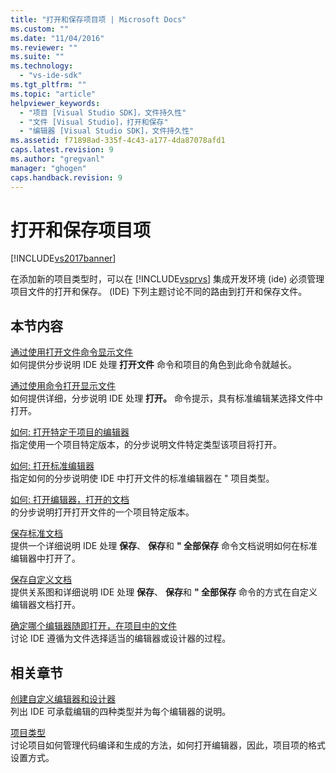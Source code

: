 ```yaml
---
title: "打开和保存项目项 | Microsoft Docs"
ms.custom: ""
ms.date: "11/04/2016"
ms.reviewer: ""
ms.suite: ""
ms.technology: 
  - "vs-ide-sdk"
ms.tgt_pltfrm: ""
ms.topic: "article"
helpviewer_keywords: 
  - "项目 [Visual Studio SDK]，文件持久性"
  - "文件 [Visual Studio]，打开和保存"
  - "编辑器 [Visual Studio SDK]，文件持久性"
ms.assetid: f71898ad-335f-4c43-a177-4da87078afd1
caps.latest.revision: 9
ms.author: "gregvanl"
manager: "ghogen"
caps.handback.revision: 9
---
```

# 打开和保存项目项
[!INCLUDE[vs2017banner](../../code-quality/includes/vs2017banner.md)]

在添加新的项目类型时，可以在 [!INCLUDE[vsprvs](../../code-quality/includes/vsprvs_md.md)] 集成开发环境 \(ide\) 必须管理项目文件的打开和保存。 \(IDE\)  下列主题讨论不同的路由到打开和保存文件。  
  
## 本节内容  
 [通过使用打开文件命令显示文件](../../extensibility/internals/displaying-files-by-using-the-open-file-command.md)  
 如何提供分步说明 IDE 处理 **打开文件** 命令和项目的角色到此命令就越长。  
  
 [通过使用命令打开显示文件](../../extensibility/internals/displaying-files-by-using-the-open-with-command.md)  
 如何提供详细，分步说明 IDE 处理 **打开。** 命令提示，具有标准编辑某选择文件中打开。  
  
 [如何: 打开特定于项目的编辑器](../../extensibility/how-to-open-project-specific-editors.md)  
 指定使用一个项目特定版本，的分步说明文件特定类型该项目将打开。  
  
 [如何: 打开标准编辑器](../../extensibility/how-to-open-standard-editors.md)  
 指定如何的分步说明使 IDE 中打开文件的标准编辑器在 " 项目类型。  
  
 [如何: 打开编辑器，打开的文档](../../extensibility/how-to-open-editors-for-open-documents.md)  
 的分步说明打开打开文件的一个项目特定版本。  
  
 [保存标准文档](../../extensibility/internals/saving-a-standard-document.md)  
 提供一个详细说明 IDE 处理 **保存**、 **保存**和 **" 全部保存** 命令文档说明如何在标准编辑器中打开了。  
  
 [保存自定义文档](../../extensibility/internals/saving-a-custom-document.md)  
 提供关系图和详细说明 IDE 处理 **保存**、 **保存**和 **" 全部保存** 命令的方式在自定义编辑器文档打开。  
  
 [确定哪个编辑器随即打开，在项目中的文件](../../extensibility/internals/determining-which-editor-opens-a-file-in-a-project.md)  
 讨论 IDE 遵循为文件选择适当的编辑器或设计器的过程。  
  
## 相关章节  
 [创建自定义编辑器和设计器](../../extensibility/creating-custom-editors-and-designers.md)  
 列出 IDE 可承载编辑的四种类型并为每个编辑器的说明。  
  
 [项目类型](../../extensibility/internals/project-types.md)  
 讨论项目如何管理代码编译和生成的方法，如何打开编辑器，因此，项目项的格式设置方式。
